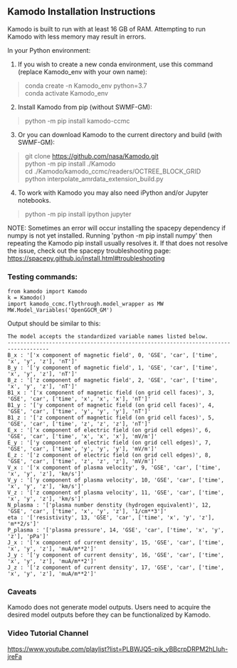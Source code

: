 ## Kamodo Installation Instructions
Kamodo is built to run with at least 16 GB of RAM. Attempting to run Kamodo with less memory may result in errors.  

In your Python environment: 
1. If you wish to create a new conda environment, use this command (replace Kamodo_env with your own name): 
> conda create -n Kamodo_env python=3.7  
> conda activate Kamodo_env  
2. Install Kamodo from pip (without SWMF-GM):
> python -m pip install kamodo-ccmc  
3. Or you can download Kamodo to the current directory and build (with SWMF-GM): 
> git clone https://github.com/nasa/Kamodo.git  
> python -m pip install ./Kamodo  
> cd ./Kamodo/kamodo_ccmc/readers/OCTREE_BLOCK_GRID  
> python interpolate_amrdata_extension_build.py  
4. To work with Kamodo you may also need iPython and/or Jupyter notebooks.  
> python -m pip install ipython jupyter  

NOTE: Sometimes an error will occur installing the spacepy dependency if numpy is not yet installed. 
Running 'python -m pip install numpy' then repeating the Kamodo pip install usually resolves it. 
If that does not resolve the issue, check out the spacepy troubleshooting page: 
https://spacepy.github.io/install.html#troubleshooting

### Testing commands:
```
from kamodo import Kamodo
k = Kamodo()  
import kamodo_ccmc.flythrough.model_wrapper as MW  
MW.Model_Variables('OpenGGCM_GM')
```

Output should be similar to this:
```
The model accepts the standardized variable names listed below.
-----------------------------------------------------------------------------------
B_x : '['x component of magnetic field', 0, 'GSE', 'car', ['time', 'x', 'y', 'z'], 'nT']'
B_y : '['y component of magnetic field', 1, 'GSE', 'car', ['time', 'x', 'y', 'z'], 'nT']'
B_z : '['z component of magnetic field', 2, 'GSE', 'car', ['time', 'x', 'y', 'z'], 'nT']'
B1_x : '['x component of magnetic field (on grid cell faces)', 3, 'GSE', 'car', ['time', 'x', 'x', 'x'], 'nT']'
B1_y : '['y component of magnetic field (on grid cell faces)', 4, 'GSE', 'car', ['time', 'y', 'y', 'y'], 'nT']'
B1_z : '['z component of magnetic field (on grid cell faces)', 5, 'GSE', 'car', ['time', 'z', 'z', 'z'], 'nT']'
E_x : '['x component of electric field (on grid cell edges)', 6, 'GSE', 'car', ['time', 'x', 'x', 'x'], 'mV/m']'
E_y : '['y component of electric field (on grid cell edges)', 7, 'GSE', 'car', ['time', 'y', 'y', 'y'], 'mV/m']'
E_z : '['z component of electric field (on grid cell edges)', 8, 'GSE', 'car', ['time', 'z', 'z', 'z'], 'mV/m']'
V_x : '['x component of plasma velocity', 9, 'GSE', 'car', ['time', 'x', 'y', 'z'], 'km/s']'
V_y : '['y component of plasma velocity', 10, 'GSE', 'car', ['time', 'x', 'y', 'z'], 'km/s']'
V_z : '['z component of plasma velocity', 11, 'GSE', 'car', ['time', 'x', 'y', 'z'], 'km/s']'
N_plasma : '['plasma number denstity (hydrogen equivalent)', 12, 'GSE', 'car', ['time', 'x', 'y', 'z'], '1/cm**3']'
eta : '['resistivity', 13, 'GSE', 'car', ['time', 'x', 'y', 'z'], 'm**2/s']'
P_plasma : '['plasma pressure', 14, 'GSE', 'car', ['time', 'x', 'y', 'z'], 'pPa']'
J_x : '['x component of current density', 15, 'GSE', 'car', ['time', 'x', 'y', 'z'], 'muA/m**2']'
J_y : '['y component of current density', 16, 'GSE', 'car', ['time', 'x', 'y', 'z'], 'muA/m**2']'
J_z : '['z component of current density', 17, 'GSE', 'car', ['time', 'x', 'y', 'z'], 'muA/m**2']'
```

### Caveats
Kamodo does not generate model outputs. Users need to acquire the desired model outputs before they can be functionalized by Kamodo.

### Video Tutorial Channel  
https://www.youtube.com/playlist?list=PLBWJQ5-pik_yBBcrpDRPM2hLluh-jreFa
